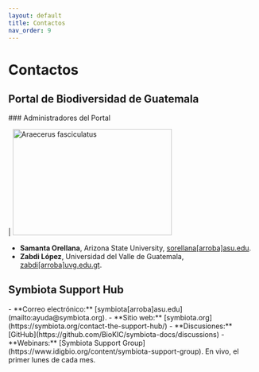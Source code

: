 ```yaml
---
layout: default
title: Contactos 
nav_order: 9
---
```

# Contactos

## Portal de Biodiversidad de Guatemala

<div class="code-example" markdown="1">
### Administradores del Portal

| [<img src="https://serv.biokic.asu.edu/imglib/ecdysis/ASU_ASUCOB/ASUCOB0015/ASUCOB0015451_lateral_edited_1661108582.jpg" alt="Araecerus fasciculatus" width="320" height="213.4">](https://serv.biokic.asu.edu/ecdysis/collections/individual/index.php?occid=1154243)

- **Samanta Orellana**, Arizona State University, [sorellana[arroba]asu.edu](mailto:sorellana@asu.edu).
- **Zabdi López**, Universidad del Valle de Guatemala, [zabdi[arroba]uvg.edu.gt](mailto:zabdi@alumni.uvg.edu.gt).
</div>

## Symbiota Support Hub

<div class="code-example" markdown="1">
- **Correo electrónico:** [symbiota[arroba]asu.edu](mailto:ayuda@symbiota.org).
- **Sitio web:** [symbiota.org](https://symbiota.org/contact-the-support-hub/) 
- **Discusiones:** [GitHub](https://github.com/BioKIC/symbiota-docs/discussions)
- **Webinars:** [Symbiota Support Group](https://www.idigbio.org/content/symbiota-support-group). En vivo, el primer lunes de cada mes.
</div>

